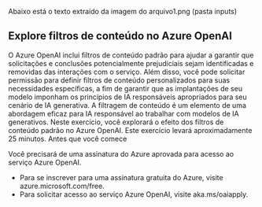 Abaixo está o texto extraído da imagem do arquivo1.png (pasta inputs)

## Explore filtros de conteúdo no Azure OpenAI
O Azure OpenAI inclui filtros de conteúdo padrão para ajudar a garantir que solicitações e conclusões potencialmente prejudiciais sejam identificadas e removidas das interações com o serviço. Além disso, você pode solicitar permissão para definir filtros de conteúdo personalizados para suas necessidades específicas, a fim de garantir que as implantações de seu modelo imponham os princípios de IA responsáveis apropriados para seu cenário de IA generativa. A filtragem de conteúdo é um elemento de uma abordagem eficaz para IA responsável ao trabalhar com modelos de IA generativos.
Neste exercício, você explorará o efeito dos filtros de conteúdo padrão no Azure OpenAI.
Este exercício levará aproximadamente 25 minutos.
Antes que você comece

Você precisará de uma assinatura do Azure aprovada para acesso ao serviço Azure OpenAI.

* Para se inscrever para uma assinatura gratuita do Azure, visite azure.microsoft.com/free.
* Para solicitar acesso ao serviço Azure OpenAI, visite aka.ms/oaiapply.
